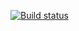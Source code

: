 [![Build status](https://ci.appveyor.com/api/projects/status/x1i241ee8k5bto46?svg=true)](https://ci.appveyor.com/project/margo-madeira/matchers)
